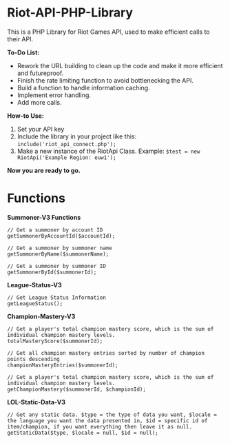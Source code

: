 # Riot-API-PHP-Library
This is a PHP Library for Riot Games API, used to make efficient calls to their API.

**To-Do List:**
- Rework the URL building to clean up the code and make it more efficient and futureproof.
- Finish the rate limiting function to avoid bottlenecking the API.
- Build a function to handle information caching.
- Implement error handling.
- Add more calls.

**How-to Use:**
1. Set your API key
2. Include the library in your project like this: `include('riot_api_connect.php');`
3. Make a new instance of the RiotApi Class. Example: `$test = new RiotApi('Example Region: euw1');`

**Now you are ready to go.**

# Functions

**Summoner-V3 Functions**
   

    // Get a summoner by account ID
    getSummonerByAccountId($accountId);
    
    // Get a summoner by summoner name
    getSummonerByName($summonerName);
    
    // Get a summoner by summoner ID
    getSummonerById($summonerId);

**League-Status-V3**

    // Get League Status Information
    getLeagueStatus();

**Champion-Mastery-V3**

    // Get a player's total champion mastery score, which is the sum of individual champion mastery levels.
    totalMasteryScore($summonerId);
    
    // Get all champion mastery entries sorted by number of champion points descending
    championMasteryEntries($summonerId);
    
    // Get a player's total champion mastery score, which is the sum of individual champion mastery levels.
    getChampionMastery($summonerId, $championId);

**LOL-Static-Data-V3**

    // Get any static data. $type = the type of data you want, $locale = the language you want the data presented in, $id = specific id of item/champion, if you want everything then leave it as null.
    getStaticData($type, $locale = null, $id = null);
